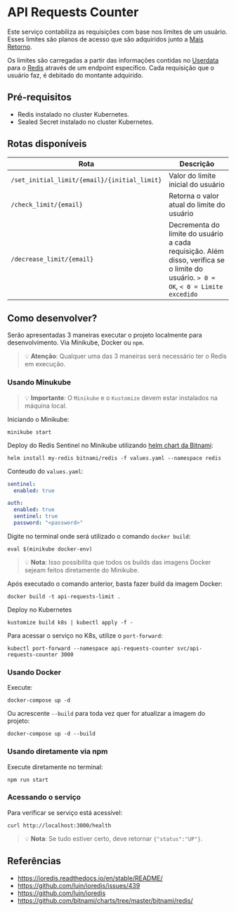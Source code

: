 # API Requests Counter

Este serviço contabiliza as requisições com base nos limites de um usuário. Esses limites são planos de acesso que são adquiridos junto a [Mais Retorno](https://maisretorno.com).

Os limites são carregadas a partir das informações contidas no [Userdata](https://gitlab.com/maisretorno-tech/apis/accounts-api) para o [Redis](https://redis.io/) através de um endpoint específico. Cada requisição que o usuário faz, é debitado do montante adquirido.

## Pré-requisitos

- Redis instalado no cluster Kubernetes.
- Sealed Secret instalado no cluster Kubernetes.

## Rotas disponíveis

|Rota      |Descrição  |
|---       |---   |
|`/set_initial_limit/{email}/{initial_limit}`|Valor do limite inicial do usuário|
|`/check_limit/{email}`|Retorna o valor atual do limite do usuário|
|`/decrease_limit/{email}`|Decrementa do limite do usuário a cada requisição. Além disso, verifica se o limite do usuário. `> 0 = OK`, `< 0 = Limite excedido`|

## Como desenvolver?

Serão apresentadas 3 maneiras executar o projeto localmente para desenvolvimento. Via Minikube, Docker ou `npm`.

> :bulb: **Atenção**: Qualquer uma das 3 maneiras será necessário ter o Redis em execução.

### Usando Minukube

> :bulb: **Importante**: O `Minikube` e o `Kustomize` devem estar instalados na máquina local.

Iniciando o Minikube:

```
minikube start
```

Deploy do Redis Sentinel no Minikube utilizando [helm chart da Bitnami](https://github.com/bitnami/charts/tree/master/bitnami/redis/):

```
helm install my-redis bitnami/redis -f values.yaml --namespace redis
```

Conteudo do `values.yaml`:

```yaml
sentinel:
  enabled: true

auth:
  enabled: true
  sentinel: true
  password: "<password>"
```

Digite no terminal onde será utilizado o comando `docker build`:

```
eval $(minikube docker-env)
```

> :bulb: **Nota**: Isso possibilita que todos os builds das imagens Docker sejeam feitos diretamente do Minikube.

Após executado o comando anterior, basta fazer build da imagem Docker:

```
docker build -t api-requests-limit .
```

Deploy no Kubernetes

```
kustomize build k8s | kubectl apply -f -
```

Para acessar o serviço no K8s, utilize o `port-forward`:

```
kubectl port-forward --namespace api-requests-counter svc/api-requests-counter 3000
```

### Usando Docker

Execute: 

```
docker-compose up -d
```

Ou acrescente `--build` para toda vez quer for atualizar a imagem do projeto:

```
docker-compose up -d --build
```

### Usando diretamente via npm 

Execute diretamente no terminal:

```
npm run start
```

### Acessando o serviço

Para verificar se serviço está acessível:

```
curl http://localhost:3000/health
```

> :bulb: **Nota**: Se tudo estiver certo, deve retornar `{"status":"UP"}`.

## Referências

- https://ioredis.readthedocs.io/en/stable/README/
- https://github.com/luin/ioredis/issues/439
- https://github.com/luin/ioredis
- https://github.com/bitnami/charts/tree/master/bitnami/redis/